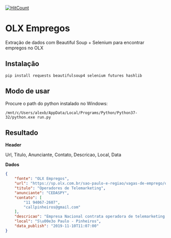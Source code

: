 [![HitCount](http://hits.dwyl.com/learning-crawlers/olx-empregos.svg)](http://hits.dwyl.com/learning-crawlers/olx-empregos)

# OLX Empregos

Extração de dados com Beautiful Soup + Selenium para encontrar empregos no OLX

## Instalação

```
pip install requests beautifulsoup4 selenium futures hashlib
```

## Modo de usar

Procure o path do python instalado no Windows:

```
/mnt/c/Users/alexb/AppData/Local/Programs/Python/Python37-32/python.exe run.py
```

## Resultado

**Header**

Url, Titulo, Anunciante, Contato, Descricao, Local, Data

**Dados**

```json
{
    "fonte": "OLX Empregos",
    "url": "https://sp.olx.com.br/sao-paulo-e-regiao/vagas-de-emprego/operadores-de-telemarketing-682896073",
    "titulo": "Operadores de Telemarketing",
    "anunciante": "CEDASPY",
    "contato": [
        "11 94067-2607",
        "callpinheiros@gmail.com"
    ],
    "descricao": "Empresa Nacional contrata operadora de telemarketing. Ira trabalhar 36 horas semanais. Oferecemos treinamento, VT, fixo + Comiss\u00f5es e plano. Interessados enviar curriculo para callpinheiros@gmail.com ou chamar no whats 11 94067-2607",
    "local": "S\u00e3o Paulo - Pinheiros",
    "data_publish": "2019-11-10T11:07:00"
}
```